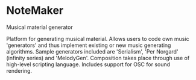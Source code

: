 # NoteMaker
Musical material generator

Platform for generating musical material. Allows users to code own music 'generators' and thus implement existing or new music generating algorithms. Sample generators included are 'Serialism', 'Per Norgard' (infinity series) and 'MelodyGen'. Composition takes place through use of high-level scripting language. Includes support for OSC for sound rendering.

